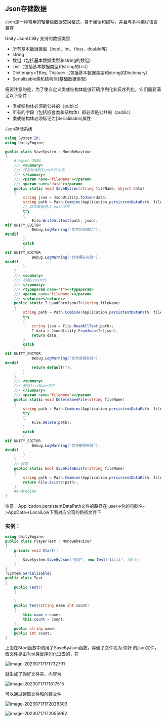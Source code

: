 ## Json存储数据

Json是一种常用的轻量级数据交换格式，易于阅读和编写，并且与多种编程语言兼容

Unity JsonUtility 支持的数据类型

- 所有基本数据类型（bool、int、float、double等）
- string
- 数组（包括基本数据类型和string的数组）
- List<T>（包括基本数据类型和string的List）
- Dictionary<TKey, TValue>（包括基本数据类型和string的Dictionary）
- Serializable类和结构体(基础数据类型)

需要注意的是，为了使自定义类或结构体能够正确序列化和反序列化，它们需要满足以下条件：

- 类或结构体必须是公共的（public）
- 所有的字段（包括嵌套类和结构体）都必须是公共的（public）
- 类或结构体必须标记为[Serializable]属性

Json存储系统

```C#
using System.IO;
using UnityEngine;

public class SaveSystem : MonoBehaviour
{
    #region JSON
    /// <summary>
    /// 保存物体到Json文件中去
    /// </summary>
    /// <param name="fileName"></param>
    /// <param name="data"></param>
    public static void SaveByJson(string fileName, object data)
    {
        string json = JsonUtility.ToJson(data);
        string path = Path.Combine(Application.persistentDataPath, fileName);
        // 保存数据进入 path文件
        try 
        {
            File.WriteAllText(path, json);
#if UNITY_EDITOR
            Debug.LogWarning("文件保存成功");
#endif
        }
        catch
        {
#if UNITY_EDITOR
            Debug.LogWarning("文件保存失败");
#endif
        }
    }
    /// <summary>
    /// 加载Json文件
    /// </summary>
    /// <typeparam name="T"></typeparam>
    /// <param name="fileName"></param>
    /// <returns></returns>
    public static T LoadFormJson<T>(string fileName) 
    {
        string path = Path.Combine(Application.persistentDataPath, fileName);
        try
        {
            string json = File.ReadAllText(path);
            T data = JsonUtility.FromJson<T>(json);
            return data;
        }
        catch
        {
#if UNITY_EDITOR
            Debug.LogWarning("文件读取失败");
#endif
            return default(T);
        }
    }
    /// <summary>
    /// 删除fileName文件
    /// </summary>
    /// <param name="fileName"></param>
    public static void DeleteSaveFile(string fileName)
    {
        string path = Path.Combine(Application.persistentDataPath, fileName);
        try
        {
            File.Delete(path);
        }
        catch
        {
#if UNITY_EDITOR
            Debug.LogWarning("文件删除失败");
#endif
        }
    }
    // 保存
    public static bool SaveFileExists(string fileName)
    {
        string path = Path.Combine(Application.persistentDataPath, fileName);
        return File.Exists(path);
    }
    #endregion
}
```

注意：Application.persistentDataPath文件的路径在 user->你的电脑名->AppData->LocalLow下面对应公司的路径文件下

### 实例：

```C#
using UnityEngine;
public class PlayerTest : MonoBehaviour
{
    private void Start()
    {
        SaveSystem.SaveByJson("你好", new Test("LLLLL", 30));
    }
}
[System.Serializable]
public class Test
{
    public Test()
    {
        
    }
    public Test(string name,int count)
    {
        this.name = name;
        this.count = count;
    }
    public string name;
    public int count;
}
```

上面在Start函数中调用了SaveByJson函数，存储了文件名为 你好 的json文件，改文件是由Test类反序列化过去的，在

![image-20230717171732791](C:\Users\Zaraerne\AppData\Roaming\Typora\typora-user-images\image-20230717171732791.png)

就生成了你好文件夹，内容为

![image-20230717171817515](C:\Users\Zaraerne\AppData\Roaming\Typora\typora-user-images\image-20230717171817515.png)

可以通过读取文件和创建文件

![image-20230717172028303](C:\Users\Zaraerne\AppData\Roaming\Typora\typora-user-images\image-20230717172028303.png)

![image-20230717172055962](C:\Users\Zaraerne\AppData\Roaming\Typora\typora-user-images\image-20230717172055962.png)
